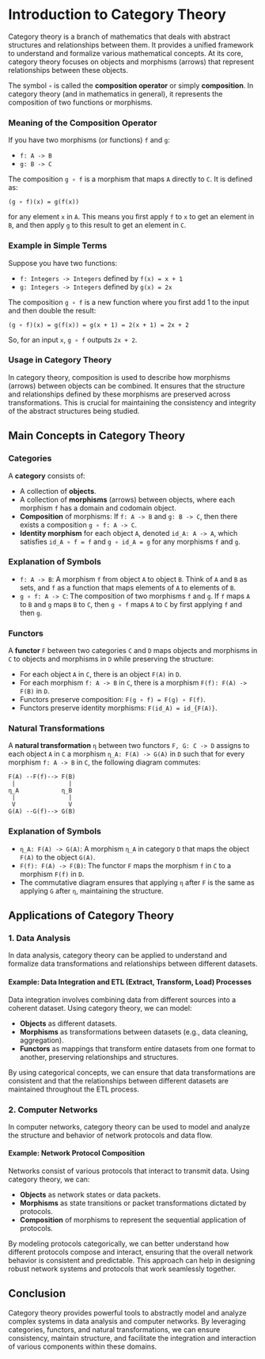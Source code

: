 # Introduction to Category Theory

Category theory is a branch of mathematics that deals with abstract structures and relationships between them. It provides a unified framework to understand and formalize various mathematical concepts. At its core, category theory focuses on objects and morphisms (arrows) that represent relationships between these objects. 

The symbol `∘` is called the **composition operator** or simply **composition**. In category theory (and in mathematics in general), it represents the composition of two functions or morphisms. 

### Meaning of the Composition Operator

If you have two morphisms (or functions) `f` and `g`:
- `f: A -> B`
- `g: B -> C`

The composition `g ∘ f` is a morphism that maps `A` directly to `C`. It is defined as:

`(g ∘ f)(x) = g(f(x))`

for any element `x` in `A`. This means you first apply `f` to `x` to get an element in `B`, and then apply `g` to this result to get an element in `C`.

### Example in Simple Terms

Suppose you have two functions:
- `f: Integers -> Integers` defined by `f(x) = x + 1`
- `g: Integers -> Integers` defined by `g(x) = 2x`

The composition `g ∘ f` is a new function where you first add 1 to the input and then double the result:

`(g ∘ f)(x) = g(f(x)) = g(x + 1) = 2(x + 1) = 2x + 2`

So, for an input `x`, `g ∘ f` outputs `2x + 2`.

### Usage in Category Theory

In category theory, composition is used to describe how morphisms (arrows) between objects can be combined. It ensures that the structure and relationships defined by these morphisms are preserved across transformations. This is crucial for maintaining the consistency and integrity of the abstract structures being studied.


## Main Concepts in Category Theory

### Categories
A **category** consists of:
- A collection of **objects**.
- A collection of **morphisms** (arrows) between objects, where each morphism `f` has a domain and codomain object.
- **Composition** of morphisms: If `f: A -> B` and `g: B -> C`, then there exists a composition `g ∘ f: A -> C`.
- **Identity morphism** for each object `A`, denoted `id_A: A -> A`, which satisfies `id_A ∘ f = f` and `g ∘ id_A = g` for any morphisms `f` and `g`.

### Explanation of Symbols
- `f: A -> B`: A morphism `f` from object `A` to object `B`. Think of `A` and `B` as sets, and `f` as a function that maps elements of `A` to elements of `B`.
- `g ∘ f: A -> C`: The composition of two morphisms `f` and `g`. If `f` maps `A` to `B` and `g` maps `B` to `C`, then `g ∘ f` maps `A` to `C` by first applying `f` and then `g`.

### Functors
A **functor** `F` between two categories `C` and `D` maps objects and morphisms in `C` to objects and morphisms in `D` while preserving the structure:
- For each object `A` in `C`, there is an object `F(A)` in `D`.
- For each morphism `f: A -> B` in `C`, there is a morphism `F(f): F(A) -> F(B)` in `D`.
- Functors preserve composition: `F(g ∘ f) = F(g) ∘ F(f)`.
- Functors preserve identity morphisms: `F(id_A) = id_{F(A)}`.

### Natural Transformations
A **natural transformation** `η` between two functors `F, G: C -> D` assigns to each object `A` in `C` a morphism `η_A: F(A) -> G(A)` in `D` such that for every morphism `f: A -> B` in `C`, the following diagram commutes:

```
F(A) --F(f)--> F(B)
 |               |
η_A            η_B
 |               |
 V               V
G(A) --G(f)--> G(B)
```

### Explanation of Symbols
- `η_A: F(A) -> G(A)`: A morphism `η_A` in category `D` that maps the object `F(A)` to the object `G(A)`.
- `F(f): F(A) -> F(B)`: The functor `F` maps the morphism `f` in `C` to a morphism `F(f)` in `D`.
- The commutative diagram ensures that applying `η` after `F` is the same as applying `G` after `η`, maintaining the structure.

## Applications of Category Theory

### 1. Data Analysis

In data analysis, category theory can be applied to understand and formalize data transformations and relationships between different datasets.

#### Example: Data Integration and ETL (Extract, Transform, Load) Processes
Data integration involves combining data from different sources into a coherent dataset. Using category theory, we can model:
- **Objects** as different datasets.
- **Morphisms** as transformations between datasets (e.g., data cleaning, aggregation).
- **Functors** as mappings that transform entire datasets from one format to another, preserving relationships and structures.

By using categorical concepts, we can ensure that data transformations are consistent and that the relationships between different datasets are maintained throughout the ETL process.

### 2. Computer Networks

In computer networks, category theory can be used to model and analyze the structure and behavior of network protocols and data flow.

#### Example: Network Protocol Composition
Networks consist of various protocols that interact to transmit data. Using category theory, we can:
- **Objects** as network states or data packets.
- **Morphisms** as state transitions or packet transformations dictated by protocols.
- **Composition** of morphisms to represent the sequential application of protocols.

By modeling protocols categorically, we can better understand how different protocols compose and interact, ensuring that the overall network behavior is consistent and predictable. This approach can help in designing robust network systems and protocols that work seamlessly together.

## Conclusion

Category theory provides powerful tools to abstractly model and analyze complex systems in data analysis and computer networks. By leveraging categories, functors, and natural transformations, we can ensure consistency, maintain structure, and facilitate the integration and interaction of various components within these domains.
